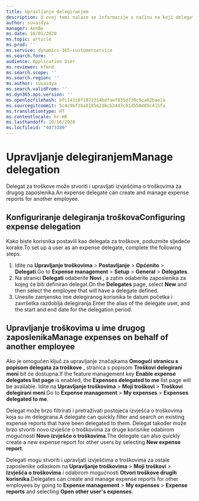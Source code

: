 ```yaml
---
title: Upravljanje delegiranjem
description: U ovoj temi nalaze se informacije o načinu na koji delegat za troškove može stvoriti i upravljati izvješćima o troškovima za drugog zaposlenika.
author: suvaidya
manager: AnnBe
ms.date: 10/01/2020
ms.topic: article
ms.prod: ''
ms.service: dynamics-365-customerservice
ms.search.form: ''
audience: Application User
ms.reviewer: kfend
ms.search.scope: ''
ms.search.region: ''
ms.author: suvaidya
ms.search.validFrom: ''
ms.dyn365.ops.version: ''
ms.openlocfilehash: bfc141c6f1072314bdfaef835d730c6ca82bae1a
ms.sourcegitcommit: 5c4c9bf3ba018562d6cb3443c01d550489c415fa
ms.translationtype: HT
ms.contentlocale: hr-HR
ms.lasthandoff: 10/16/2020
ms.locfileid: "4073389"
---
```

# <a name="manage-delegation"></a><span data-ttu-id="341cd-103">Upravljanje delegiranjem</span><span class="sxs-lookup"><span data-stu-id="341cd-103">Manage delegation</span></span>
<span data-ttu-id="341cd-104">Delegat za troškove može stvoriti i upravljati izvješćima o troškovima za drugog zaposlenika.</span><span class="sxs-lookup"><span data-stu-id="341cd-104">An expense delegate can create and manage expense reports for another employee.</span></span>

## <a name="configuring-expense-delegation"></a><span data-ttu-id="341cd-105">Konfiguriranje delegiranja troškova</span><span class="sxs-lookup"><span data-stu-id="341cd-105">Configuring expense delegation</span></span>

<span data-ttu-id="341cd-106">Kako biste korisnika postavili kao delegata za troškove, poduzmite sljedeće korake.</span><span class="sxs-lookup"><span data-stu-id="341cd-106">To set up a user as an expense delegate, complete the following steps.</span></span> 
1. <span data-ttu-id="341cd-107">Idite na **Upravljanje troškovima** > **Postavljanje** > **Općenito** > **Delegati**.</span><span class="sxs-lookup"><span data-stu-id="341cd-107">Go to **Expense management** > **Setup** > **General** > **Delegates**.</span></span> 
2. <span data-ttu-id="341cd-108">Na stranici **Delegati** odaberite **Novi** , a zatim odaberite zaposlenika za kojeg će biti definiran delegat.</span><span class="sxs-lookup"><span data-stu-id="341cd-108">On the **Delegates** page, select **New** and then select the employee that will have a delegate defined.</span></span> 
3. <span data-ttu-id="341cd-109">Unesite zamjensko ime delegiranog korisnika te datum početka i završetka razdoblja delegiranja.</span><span class="sxs-lookup"><span data-stu-id="341cd-109">Enter the alias of the delegate user, and the start and end date for the delegation period.</span></span>

## <a name="manage-expenses-on-behalf-of-another-employee"></a><span data-ttu-id="341cd-110">Upravljanje troškovima u ime drugog zaposlenika</span><span class="sxs-lookup"><span data-stu-id="341cd-110">Manage expenses on behalf of another employee</span></span>

<span data-ttu-id="341cd-111">Ako je omogućen ključ za upravljanje značajkama **Omogući stranicu s popisom delegata za troškove** , stranica s popisom **Troškovi delegirani meni** bit će dostupna.</span><span class="sxs-lookup"><span data-stu-id="341cd-111">If the feature management key **Enable expense delegates list page** is enabled, the **Expenses delegated to me** list page will be available.</span></span> <span data-ttu-id="341cd-112">Idite na **Upravljanje troškovima** > **Moji troškovi** > **Troškovi delegirani meni**.</span><span class="sxs-lookup"><span data-stu-id="341cd-112">Go to **Expense management** > **My expenses** > **Expenses delegated to me**.</span></span>

<span data-ttu-id="341cd-113">Delegat može brzo filtrirati i pretraživati postojeća izvješća o troškovima koja su im delegirana.</span><span class="sxs-lookup"><span data-stu-id="341cd-113">A delegate can quickly filter and search on existing expense reports that have been delegated to them.</span></span> <span data-ttu-id="341cd-114">Delegat također može brzo stvoriti novo izvješće o troškovima za druge korisnike odabirom mogućnosti **Novo izvješće o troškovima**.</span><span class="sxs-lookup"><span data-stu-id="341cd-114">The delegate can also quickly create a new expense report for other users by selecting **New expense report**.</span></span>

<span data-ttu-id="341cd-115">Delegati mogu stvoriti i upravljati izvješćima o troškovima za ostale zaposlenike odlaskom na **Upravljanje troškovima** > **Moji troškovi** > **Izvješća o troškovima** i odabirom mogućnosti **Otvori troškove drugih korisnika**.</span><span class="sxs-lookup"><span data-stu-id="341cd-115">Delegates can create and manage expense reports for other employees by going to **Expense management** > **My expenses** > **Expense reports** and selecting **Open other user's expenses**.</span></span>
